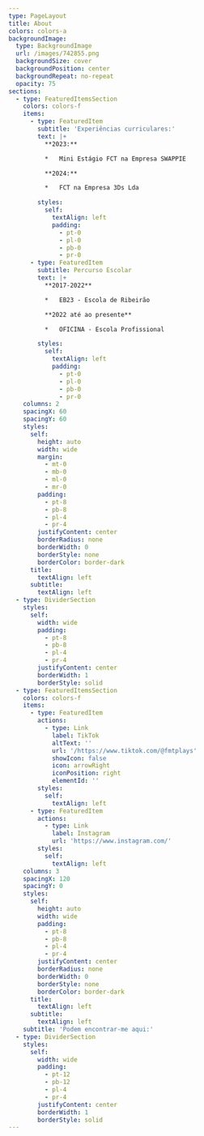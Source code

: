 ```yaml
---
type: PageLayout
title: About
colors: colors-a
backgroundImage:
  type: BackgroundImage
  url: /images/742855.png
  backgroundSize: cover
  backgroundPosition: center
  backgroundRepeat: no-repeat
  opacity: 75
sections:
  - type: FeaturedItemsSection
    colors: colors-f
    items:
      - type: FeaturedItem
        subtitle: 'Experiências curriculares:'
        text: |+
          **2023:**

          *   Mini Estágio FCT na Empresa SWAPPIE

          **2024:**

          *   FCT na Empresa 3Ds Lda

        styles:
          self:
            textAlign: left
            padding:
              - pt-0
              - pl-0
              - pb-0
              - pr-0
      - type: FeaturedItem
        subtitle: Percurso Escolar
        text: |+
          **2017-2022**

          *   EB23 - Escola de Ribeirão

          **2022 até ao presente**

          *   OFICINA - Escola Profissional

        styles:
          self:
            textAlign: left
            padding:
              - pt-0
              - pl-0
              - pb-0
              - pr-0
    columns: 2
    spacingX: 60
    spacingY: 60
    styles:
      self:
        height: auto
        width: wide
        margin:
          - mt-0
          - mb-0
          - ml-0
          - mr-0
        padding:
          - pt-8
          - pb-8
          - pl-4
          - pr-4
        justifyContent: center
        borderRadius: none
        borderWidth: 0
        borderStyle: none
        borderColor: border-dark
      title:
        textAlign: left
      subtitle:
        textAlign: left
  - type: DividerSection
    styles:
      self:
        width: wide
        padding:
          - pt-8
          - pb-8
          - pl-4
          - pr-4
        justifyContent: center
        borderWidth: 1
        borderStyle: solid
  - type: FeaturedItemsSection
    colors: colors-f
    items:
      - type: FeaturedItem
        actions:
          - type: Link
            label: TikTok
            altText: ''
            url: '/https://www.tiktok.com/@fmtplays'
            showIcon: false
            icon: arrowRight
            iconPosition: right
            elementId: ''
        styles:
          self:
            textAlign: left
      - type: FeaturedItem
        actions:
          - type: Link
            label: Instagram
            url: 'https://www.instagram.com/'
        styles:
          self:
            textAlign: left
    columns: 3
    spacingX: 120
    spacingY: 0
    styles:
      self:
        height: auto
        width: wide
        padding:
          - pt-8
          - pb-8
          - pl-4
          - pr-4
        justifyContent: center
        borderRadius: none
        borderWidth: 0
        borderStyle: none
        borderColor: border-dark
      title:
        textAlign: left
      subtitle:
        textAlign: left
    subtitle: 'Podem encontrar-me aqui:'
  - type: DividerSection
    styles:
      self:
        width: wide
        padding:
          - pt-12
          - pb-12
          - pl-4
          - pr-4
        justifyContent: center
        borderWidth: 1
        borderStyle: solid
---
```

